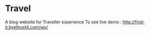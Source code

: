 # Travel
A blog website for Traveller experience
To see live demo : 
                  http://find-it.byethost4.com/wp/
